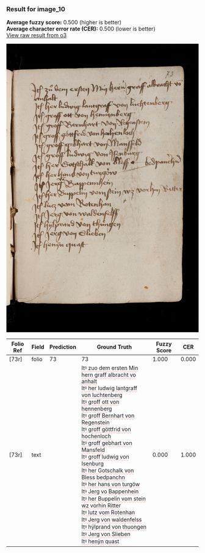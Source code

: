### Result for image_10
**Average fuzzy score:** 0.500 (higher is better)<br>**Average character error rate (CER):** 0.500 (lower is better)<br>[View raw result from o3](https://github.com/RISE-UNIBAS/humanities_data_benchmark/blob/main/results/2025-10-24/T0282/request_T0282_image_10.json)

<img src="https://github.com/RISE-UNIBAS/humanities_data_benchmark/blob/main/benchmarks/medieval_manuscripts/images/image_10.jpg?raw=true" alt="image_10" width="800px">

<style>
.diff { text-decoration: underline; text-decoration-color: #ffcccc; text-decoration-style: wavy; }
</style>

| Folio Ref | Field | Prediction | Ground Truth | Fuzzy Score | CER |
|-----------|-------|------------|--------------|-------------|-----|
| [73r] | folio | 73 | 73 | 1.000 | 0.000 |
| [73r] | text |  | <span class="diff">Itꝰ zuo dem ersten Min hern graff albracht vo<br> anhalt<br> Itꝰ her ludwig lantgraff von luchtenberg<br> Itꝰ groff ott von hennenberg<br> Itꝰ groff Bernhart von Regenstein<br> Itꝰ groff göttfrid von hochenloch<br>  Itꝰ groff gebhart von Mansfeld<br> Itꝰ groff ludwig von Isenburg<br> Itꝰ her Gotschalk von Bless bedpanchn<br> Itꝰ her hans von turgöw<br> Itꝰ Jerg vo Bappenhein<br> Itꝰ her Buppelin vom stein wz vorhin Ritter<br> Itꝰ lutz vom Rotenhan<br> Itꝰ Jerg von waldenfelss<br> Itꝰ hÿlprand von thuongen<br> Itꝰ Jerg von Slieben<br> Itꝰ henÿn quast</span> | 0.000 | 1.000 |
